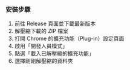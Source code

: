 ### 安裝步驟

1. 前往 Release 頁面並下載最新版本  
2. 解壓縮下載的 ZIP 檔案  
3. 打開 Chrome 的擴充功能（Plug-in）設定頁面  
4. 啟用「開發人員模式」  
5. 點選「載入已解壓縮的擴充功能」  
6. 選擇剛剛解壓縮的資料夾
